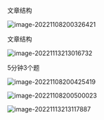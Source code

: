 

文章结构

![image-20221108200326421](https://xingqiu-tuchuang-1256524210.cos.ap-shanghai.myqcloud.com/3978/image-20221108200326421.png)



文章结构

![image-20221113213016732](https://xingqiu-tuchuang-1256524210.cos.ap-shanghai.myqcloud.com/3978/image-20221113213016732.png)





5分钟3个题

![image-20221108200425419](https://xingqiu-tuchuang-1256524210.cos.ap-shanghai.myqcloud.com/3978/image-20221108200425419.png)





![image-20221108200500023](https://xingqiu-tuchuang-1256524210.cos.ap-shanghai.myqcloud.com/3978/image-20221108200500023.png)



![image-20221113213117887](https://xingqiu-tuchuang-1256524210.cos.ap-shanghai.myqcloud.com/3978/image-20221113213117887.png)
